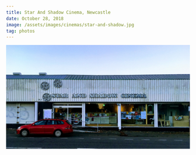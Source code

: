 ```yaml
---
title: Star And Shadow Cinema, Newcastle
date: October 28, 2018
image: /assets/images/cinemas/star-and-shadow.jpg
tag: photos
---
```


![image](/assets/images/cinemas/star-and-shadow.jpg)
